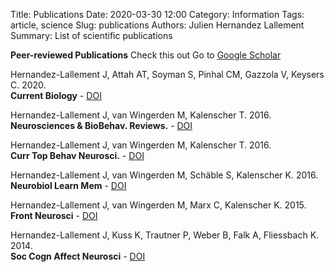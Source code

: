 Title: Publications
Date: 2020-03-30 12:00
Category: Information
Tags: article, science
Slug: publications
Authors: Julien Hernandez Lallement
Summary: List of scientific publications

**Peer-reviewed Publications**
Check this out
Go to [Google Scholar](https://scholar.google.com/citations?user=ppDsLgIAAAAJ&hl=en&oi=ao) <br>

Hernandez-Lallement J, Attah AT, Soyman S, Pinhal CM, Gazzola V, Keysers C. 2020.<br>
**Current Biology** - 
[DOI](https://doi.org/10.1016/j.cub.2020.01.017)

Hernandez-Lallement J, van Wingerden M, Kalenscher T. 2016. <br>
**Neurosciences & BioBehav. Reviews.** - 
[DOI](https://doi.org/10.1016/j.neubiorev.2016.12.029)

Hernandez-Lallement J, van Wingerden M, Kalenscher T. 2016. <br>
**Curr Top Behav Neurosci.** - 
[DOI](https://doi.org/10.1007/7854_2016_436)

Hernandez-Lallement J, van Wingerden M, Schäble S, Kalenscher K. 2016. <br>
**Neurobiol Learn Mem** - 
[DOI](https://doi.org/10.1016/j.nlm.2015.11.004)

Hernandez-Lallement J, van Wingerden M, Marx C, Kalenscher K. 2015. <br>
**Front Neurosci** - 
[DOI](https://doi.org/10.3389/fnins.2014.00443)

Hernandez-Lallement J, Kuss K, Trautner P, Weber B, Falk A, Fliessbach K. 2014. <br>
**Soc Cogn Affect Neurosci** - 
[DOI](https://doi.org/10.1093/scan/nss147)
